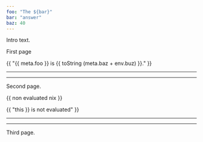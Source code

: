 ```yaml
---
foo: "The ${bar}"
bar: "answer"
baz: 40
---
```


Intro text.

<!--more-->

First page

{{ "{{ meta.foo }} is {{ toString (meta.baz + env.buz) }}." }}

---
---

Second page.

\{{ non evaluated nix }}

{{ "this \}} is not evaluated" }}

---
---

Third page.
